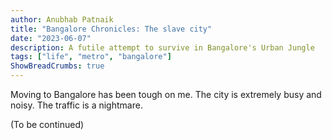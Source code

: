 ```yaml
---
author: Anubhab Patnaik
title: "Bangalore Chronicles: The slave city"
date: "2023-06-07"
description: A futile attempt to survive in Bangalore's Urban Jungle
tags: ["life", "metro", "bangalore"]
ShowBreadCrumbs: true 
---
```


Moving to Bangalore has been tough on me. The city is extremely busy and noisy. The traffic is a nightmare.

(To be continued)
